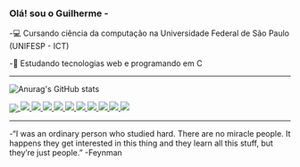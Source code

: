 ### Olá! sou o Guilherme *-*

-💻 Cursando ciência da computação na Universidade Federal de São Paulo (UNIFESP - ICT)

-🎈 Estudando tecnologias web e programando em C

<hr>


![Anurag's GitHub stats](https://github-readme-stats.vercel.app/api?username=GuilhermeCampos24&show_icons=true&theme=radical)


<a href="https://github.com/anuraghazra/github-readme-stats">
  <img align="center" src="![Anurag's GitHub stats](https://github-readme-stats.vercel.app/api?username=GuilhermeCampos24&show_icons=true&theme=radical)" />
</a>

<a href= "#">
<img  src="https://img.shields.io/badge/C-00599C?style=for-the-badge&logo=c&logoColor=white">
<img  src="https://img.shields.io/badge/HTML-239120?style=for-the-badge&logo=html5&logoColor=white">
<img src="https://img.shields.io/badge/JavaScript-323330?style=for-the-badge&logo=javascript&logoColor=F7DF1E">
<img src="https://img.shields.io/badge/CSS-239120?&style=for-the-badge&logo=css3&logoColor=white">
<img src="https://img.shields.io/badge/Node.js-43853D?style=for-the-badge&logo=node.js&logoColor=white">
<img src="https://img.shields.io/badge/React-20232A?style=for-the-badge&logo=react&logoColor=61DAFB">
<img src="https://img.shields.io/badge/Bootstrap-563D7C?style=for-the-badge&logo=bootstrap&logoColor=white">
<img src="https://img.shields.io/badge/Redux-593D88?style=for-the-badge&logo=redux&logoColor=white">
<img src="https://img.shields.io/badge/React_Router-CA4245?style=for-the-badge&logo=react-router&logoColor=white">
<img src="https://img.shields.io/badge/jQuery-0769AD?style=for-the-badge&logo=jquery&logoColor=white">
</a>
<hr>

-“I was an ordinary person who studied hard. There are no miracle people. It happens they get interested in this thing and they learn all this stuff, but they’re just people.” -Feynman
